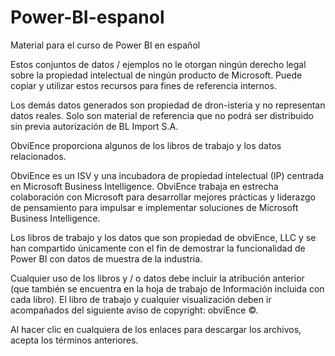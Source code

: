 # Power-BI-espanol
Material para el curso de Power BI en español

Estos conjuntos de datos / ejemplos no le otorgan ningún derecho legal sobre la propiedad intelectual de ningún producto de Microsoft. Puede copiar y utilizar estos recursos para fines de referencia internos.

Los demás datos generados son propiedad de dron-isteria y no representan datos reales.  Solo son material de referencia que no podrá ser distribuido sin previa autorización de BL Import S.A.

ObviEnce proporciona algunos de los libros de trabajo y los datos relacionados.

ObviEnce es un ISV y una incubadora de propiedad intelectual (IP) centrada en Microsoft Business Intelligence. ObviEnce trabaja en estrecha colaboración con Microsoft para desarrollar mejores prácticas y liderazgo de pensamiento para impulsar e implementar soluciones de Microsoft Business Intelligence.

Los libros de trabajo y los datos que son propiedad de obviEnce, LLC y se han compartido únicamente con el fin de demostrar la funcionalidad de Power BI con datos de muestra de la industria.

Cualquier uso de los libros y / o datos debe incluir la atribución anterior (que también se encuentra en la hoja de trabajo de Información incluida con cada libro). El libro de trabajo y cualquier visualización deben ir acompañados del siguiente aviso de copyright: obviEnce ©.

Al hacer clic en cualquiera de los enlaces para descargar los archivos, acepta los términos anteriores.
